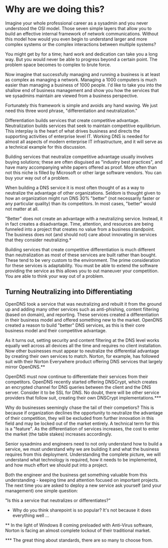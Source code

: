 # Why are we doing this?

Imagine your whole professional career as a sysadmin and you never understood
the OSI model. Those seven simple layers that allow you to build an effective
internal framework of network communications. Without this model how would you
even begin to understand larger and more complex systems or the complex
interactions between multiple systems?

You might get by for a time; hard work and dedication can take you a long way.
But you would never be able to progress beyond a certain point. The problem
space becomes to complex to brute force.

Now imagine that successfully managing and running a business is at least as
complex as managing a network. Managing a 1000 computers is much easier than
managing a business of 1000 people. I'd like to take you into the shallow end
of business management and show you how the services that we sysadmins maintain
are viewed from a business perspective.

Fortunately this framework is simple and avoids any hand waving. We just need
this three word phrase, "differentiation and neutralization."

Differentiation builds services that create competitive advantage.
Neutralization builds services that seek to maintain competitive equilibrium.
This interplay is the heart of what drives business and directs the supporting
activities of enterprise level IT.  Working DNS is needed for almost all
aspects of modern enterprise IT infrastructure, and it will serve as a
technical example for this discussion.

Building services that neutralize competitive advantage usually involves buying
solutions; these are often disguised as "industry best practices", and have
many accompanying white papers offered as proof. More often than not this niche
is filled by Microsoft or other large software vendors. You can buy your way
out of a problem.

When building a DNS service it is most often thought of as a way to neutralize
the advantage of other organizations. Seldom is thought given to how an
organization might run DNS 30% "better" (not necessarily faster or any
particular quality) than its competitors. In most cases, "better" would not
matter at all.

"Better" does not create an advantage with a neutralizing service. Instead, it
in fact creates a disadvantage. Time, attention, and resources are being
funneled into a project that creates no value from a business standpoint. The
business does not (and should not) care about innovating in services that they
consider neutralizing.*

Building services that create competitive differentiation is much different
than neutralization as most of these services are built rather than bought.
These tend to be very custom to the environment. The prime consideration for
these services is adaptability. You must be able to extend the software
providing the service as this allows you to out maneuver your competition. You
are able to think your way out of a problem.

## Turning Neutralizing into Differentiating

OpenDNS took a service that was neutralizing and rebuilt it from the ground up
and adding many other services such as anti-phishing, content filtering (based on
domain), and reporting. These services created a differentiation in their
business model and offered something new to the market. OpenDNS created a
reason to build "better" DNS services, as this is their core business model and
their competitive advantage.

As it turns out, setting security and content filtering at the DNS level works
equally well across all devices all the time and requires no client
installation. Now other businesses must appear to neutralize the differential
advantage by creating their own services to match. Norton, for example, has
followed suit with their Norton Everywhere product offering DNS services that
largely mirror OpenDNS.**

OpenDNS must now continue to differentiate their services from their
competitors. OpenDNS recently started offering DNSCrypt, which creates an
encrypted channel for DNS queries between the client and the DNS server.
Consider it to be SSL for DNS. No doubt, there will be other service providers
that follow suit, creating their own DNSCrypt implementations.***

Why do businesses seemingly chase the tail of their competiors? This is
because if organization declines the opportunity to neutralize the advantage of
their competition, they will be excluded from further innovation in this field
and may be locked out of the market entirely. A technical term for this is a
"feature". As the differentiation of services increases, the cost to enter the
market (the table stakes) increases accordingly. 

Senior sysadmins and engineers need to not only understand how to build a
service, we must understand why we are building it and what the business
requires from this deployment. Understanding the complete picture, we will
understand what technology is required, how it needs to be implemented, and how
much effort we should put into a project.

Both the engineer and the business get something valuable from this
understanding - keeping time and attention focused on important projects. The
next time you are asked to deploy a new service ask yourself (and your
management) one simple question:

"Is this a service that neutralizes or differentiates?"

* Why do you think sharepoint is so popular? It's not because it does
  everything well ...

** In the light of Windows 8 coming preloaded with Anti-Virus
   software, Norton is facing an almost complete lockout of their
   traditional market.

*** The great thing about standards, there are so many to choose from.
